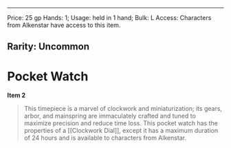 
---
Price: 25 gp
Hands: 1;
Usage: held in 1 hand;
Bulk: L
Access: Characters from Alkenstar have access to this item.

Rarity: Uncommon
---

# Pocket Watch

**Item 2**

> This timepiece is a marvel of clockwork and miniaturization; its gears, arbor, and mainspring are immaculately crafted and tuned to maximize precision and reduce time loss. This pocket watch has the properties of a [[Clockwork Dial]], except it has a maximum duration of 24 hours and is available to characters from Alkenstar.
